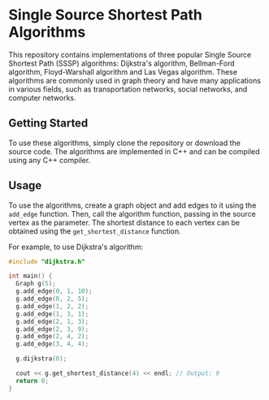 # Single Source Shortest Path Algorithms

This repository contains implementations of three popular Single Source Shortest Path (SSSP) algorithms: Dijkstra's algorithm, Bellman-Ford algorithm, Floyd-Warshall algorithm and Las Vegas algorithm. These algorithms are commonly used in graph theory and have many applications in various fields, such as transportation networks, social networks, and computer networks.

## Getting Started

To use these algorithms, simply clone the repository or download the source code. The algorithms are implemented in C++ and can be compiled using any C++ compiler.

## Usage

To use the algorithms, create a graph object and add edges to it using the `add_edge` function. Then, call the algorithm function, passing in the source vertex as the parameter. The shortest distance to each vertex can be obtained using the `get_shortest_distance` function.

For example, to use Dijkstra's algorithm:

```c++
#include "dijkstra.h"

int main() {
  Graph g(5);
  g.add_edge(0, 1, 10);
  g.add_edge(0, 2, 5);
  g.add_edge(1, 2, 2);
  g.add_edge(1, 3, 1);
  g.add_edge(2, 1, 3);
  g.add_edge(2, 3, 9);
  g.add_edge(2, 4, 2);
  g.add_edge(3, 4, 4);

  g.dijkstra(0);

  cout << g.get_shortest_distance(4) << endl; // Output: 9
  return 0;
}
```